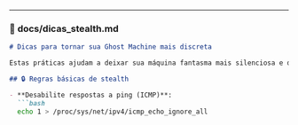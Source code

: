 
---

### 📄 **docs/dicas_stealth.md**

```markdown
# Dicas para tornar sua Ghost Machine mais discreta

Estas práticas ajudam a deixar sua máquina fantasma mais silenciosa e difícil de detectar em redes e ambientes de teste.

## 🔒 Regras básicas de stealth

- **Desabilite respostas a ping (ICMP)**:
  ```bash
  echo 1 > /proc/sys/net/ipv4/icmp_echo_ignore_all
